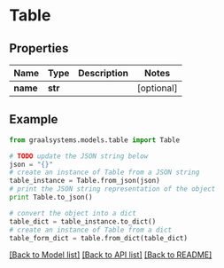 # Table


## Properties

Name | Type | Description | Notes
------------ | ------------- | ------------- | -------------
**name** | **str** |  | [optional] 

## Example

```python
from graalsystems.models.table import Table

# TODO update the JSON string below
json = "{}"
# create an instance of Table from a JSON string
table_instance = Table.from_json(json)
# print the JSON string representation of the object
print Table.to_json()

# convert the object into a dict
table_dict = table_instance.to_dict()
# create an instance of Table from a dict
table_form_dict = table.from_dict(table_dict)
```
[[Back to Model list]](../README.md#documentation-for-models) [[Back to API list]](../README.md#documentation-for-api-endpoints) [[Back to README]](../README.md)


